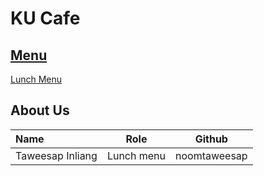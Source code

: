 # KU Cafe

## [Menu](Menu.md)

[Lunch Menu](Menu#Lunch)

## About Us


| Name      | Role      | Github          |
|:----------|-----------|-----------------|
| Taweesap Inliang | Lunch menu | noomtaweesap |
